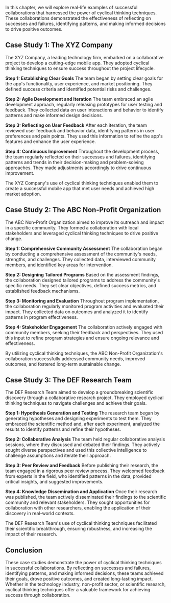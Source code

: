 
In this chapter, we will explore real-life examples of successful collaborations that harnessed the power of cyclical thinking techniques. These collaborations demonstrated the effectiveness of reflecting on successes and failures, identifying patterns, and making informed decisions to drive positive outcomes.

Case Study 1: The XYZ Company
-----------------------------

The XYZ Company, a leading technology firm, embarked on a collaborative project to develop a cutting-edge mobile app. They adopted cyclical thinking techniques to ensure success throughout the project lifecycle.

**Step 1: Establishing Clear Goals** The team began by setting clear goals for the app's functionality, user experience, and market positioning. They defined success criteria and identified potential risks and challenges.

**Step 2: Agile Development and Iteration** The team embraced an agile development approach, regularly releasing prototypes for user testing and feedback. They collected data on user interactions and behavior to identify patterns and make informed design decisions.

**Step 3: Reflecting on User Feedback** After each iteration, the team reviewed user feedback and behavior data, identifying patterns in user preferences and pain points. They used this information to refine the app's features and enhance the user experience.

**Step 4: Continuous Improvement** Throughout the development process, the team regularly reflected on their successes and failures, identifying patterns and trends in their decision-making and problem-solving approaches. They made adjustments accordingly to drive continuous improvement.

The XYZ Company's use of cyclical thinking techniques enabled them to create a successful mobile app that met user needs and achieved high market adoption.

Case Study 2: The ABC Non-Profit Organization
---------------------------------------------

The ABC Non-Profit Organization aimed to improve its outreach and impact in a specific community. They formed a collaboration with local stakeholders and leveraged cyclical thinking techniques to drive positive change.

**Step 1: Comprehensive Community Assessment** The collaboration began by conducting a comprehensive assessment of the community's needs, strengths, and challenges. They collected data, interviewed community members, and identified key areas for intervention.

**Step 2: Designing Tailored Programs** Based on the assessment findings, the collaboration designed tailored programs to address the community's specific needs. They set clear objectives, defined success metrics, and established feedback mechanisms.

**Step 3: Monitoring and Evaluation** Throughout program implementation, the collaboration regularly monitored program activities and evaluated their impact. They collected data on outcomes and analyzed it to identify patterns in program effectiveness.

**Step 4: Stakeholder Engagement** The collaboration actively engaged with community members, seeking their feedback and perspectives. They used this input to refine program strategies and ensure ongoing relevance and effectiveness.

By utilizing cyclical thinking techniques, the ABC Non-Profit Organization's collaboration successfully addressed community needs, improved outcomes, and fostered long-term sustainable change.

Case Study 3: The DEF Research Team
-----------------------------------

The DEF Research Team aimed to develop a groundbreaking scientific discovery through a collaborative research project. They employed cyclical thinking techniques to navigate challenges and achieve their goals.

**Step 1: Hypothesis Generation and Testing** The research team began by generating hypotheses and designing experiments to test them. They embraced the scientific method and, after each experiment, analyzed the results to identify patterns and refine their hypotheses.

**Step 2: Collaborative Analysis** The team held regular collaborative analysis sessions, where they discussed and debated their findings. They actively sought diverse perspectives and used this collective intelligence to challenge assumptions and iterate their approach.

**Step 3: Peer Review and Feedback** Before publishing their research, the team engaged in a rigorous peer review process. They welcomed feedback from experts in the field, who identified patterns in the data, provided critical insights, and suggested improvements.

**Step 4: Knowledge Dissemination and Application** Once their research was published, the team actively disseminated their findings to the scientific community and relevant stakeholders. They sought opportunities for collaboration with other researchers, enabling the application of their discovery in real-world contexts.

The DEF Research Team's use of cyclical thinking techniques facilitated their scientific breakthrough, ensuring robustness, and increasing the impact of their research.

Conclusion
----------

These case studies demonstrate the power of cyclical thinking techniques in successful collaborations. By reflecting on successes and failures, identifying patterns, and making informed decisions, these teams achieved their goals, drove positive outcomes, and created long-lasting impact. Whether in the technology industry, non-profit sector, or scientific research, cyclical thinking techniques offer a valuable framework for achieving success through collaboration.
